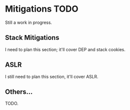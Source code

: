 # Mitigations TODO

Still a work in progress.

## Stack Mitigations

I need to plan this section; it'll cover DEP and stack cookies.

## ASLR

I still need to plan this section, it'll cover ASLR.

## Others...

TODO.
